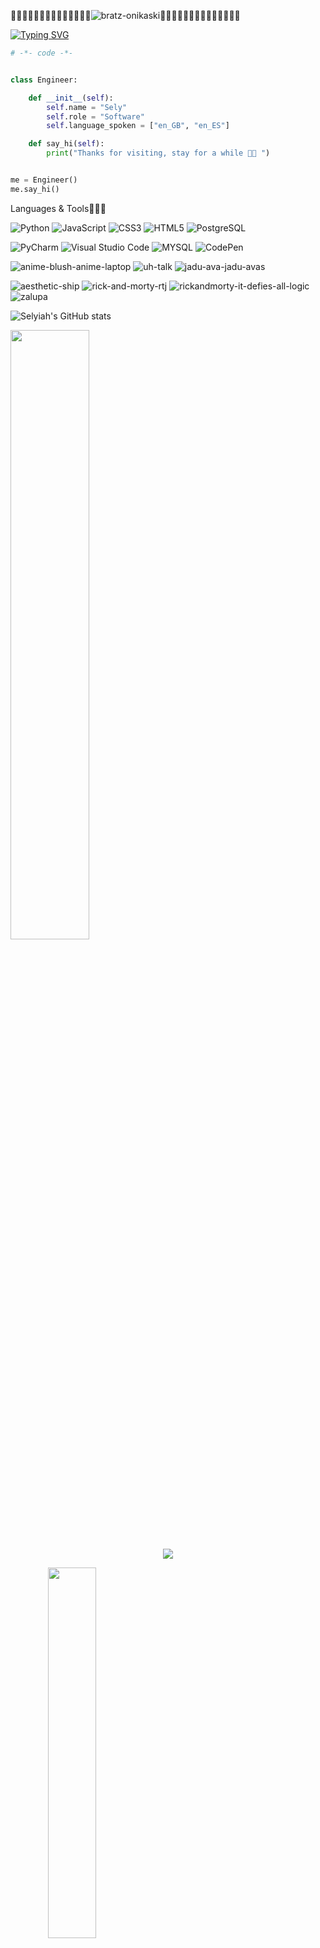 💅🏽💅🏽💅🏽💅🏽💅🏽💅🏽💅🏽![bratz-onikaski](https://github.com/Selyiah/Selyiah/assets/140277594/270da474-450c-4b67-894a-bba6434a5d47)💅🏽💅🏽💅🏽💅🏽💅🏽💅🏽💅🏽


[![Typing SVG](https://readme-typing-svg.demolab.com?font=Fira+Code&pause=1000&color=7DBDAC&random=false&width=435&lines=%F0%9F%91%8B%F0%9F%8F%BD+Sely+here;Prefer+back-end+languages+;Desired+focus+in+AI+%26+Robotics)](https://git.io/typing-svg)


```python
# -*- code -*-


class Engineer:

    def __init__(self):
        self.name = "Sely"
        self.role = "Software"
        self.language_spoken = ["en_GB", "en_ES"]

    def say_hi(self):
        print("Thanks for visiting, stay for a while 💅🏽 ")


me = Engineer()
me.say_hi()
```
Languages & Tools👩🏽‍💻 

![Python](https://img.shields.io/badge/python-3670A0?style=for-the-badge&logo=python&logoColor=ffdd54)
![JavaScript](https://img.shields.io/badge/javascript-%23323330.svg?style=for-the-badge&logo=javascript&logoColor=%23F7DF1E)
![CSS3](https://img.shields.io/badge/css3-%231572B6.svg?style=for-the-badge&logo=css3&logoColor=white)
![HTML5](https://img.shields.io/badge/html5-%23E34F26.svg?style=for-the-badge&logo=html5&logoColor=white)
![PostgreSQL](https://img.shields.io/badge/PostgreSQL-316192?logo=postgresql&logoColor=white) 


![PyCharm](https://img.shields.io/badge/pycharm-143?style=for-the-badge&logo=pycharm&logoColor=black&color=black&labelColor=green)
![Visual Studio Code](https://img.shields.io/badge/Visual%20Studio%20Code-0078d7.svg?style=for-the-badge&logo=visual-studio-code&logoColor=white)
![MYSQL](https://img.shields.io/badge/MySQL-005C84?style=for-the-badge&logo=mysql&logoColor=white)
![CodePen](https://img.shields.io/badge/Codepen-000000?style=for-the-badge&logo=codepen&logoColor=white)

![anime-blush-anime-laptop](https://github.com/Selyiah/Selyiah/assets/140277594/a9dea161-5793-4788-bdec-322e668c038f)
![uh-talk](https://github.com/Selyiah/Selyiah/assets/140277594/beca7655-661a-4748-954b-41bdb13fbe23)
![jadu-ava-jadu-avas](https://github.com/Selyiah/Selyiah/assets/140277594/41cebed6-b484-4512-b3c4-2a0cf2be3503)

![aesthetic-ship](https://github.com/Selyiah/Selyiah/assets/140277594/7ccef619-a1af-40a3-9412-8f27bb93fe42)
![rick-and-morty-rtj](https://github.com/Selyiah/Selyiah/assets/140277594/14ee721f-a9b5-484b-a56a-e82aa92e281d)
![rickandmorty-it-defies-all-logic](https://github.com/Selyiah/Selyiah/assets/140277594/12e8ffa0-9ba6-4db0-b86c-c153eedca78f)
![zalupa](https://github.com/Selyiah/Selyiah/assets/140277594/5e08407f-c56e-4887-9950-fd4dd62337f0)

![Selyiah's GitHub stats](https://github-readme-stats.vercel.app/api?username=selyiah&theme=gotham&show_icons=true)

 <img height="50%" width="auto" src ="https://github-readme-stats.vercel.app/api/top-langs/?username=Selyiah&layout=compact&hide_border=true&theme=gotham&bg_color=00000000&langs_count=6&hide=jupyter%20notebook,tex,css,php&exclude_repo=Pacman-AI">



 <div align="center">
  <a href="https://github.com/Selyiah/github-profile-views-counter">
    <img src="https://komarev.com/ghpvc/?username=Selyiah&style=for-the-badge">
</a>


<img align="left" width="39%" height= "39%" src="https://media.giphy.com/media/DulF4GPH4TfggoQDh0/giphy.gif"></a>


![diegodrawsart-women-and-girls-in-science](https://github.com/Selyiah/Selyiah/assets/140277594/6ac4df2b-6df2-4ea3-9acb-2c95d8d7c02f)
